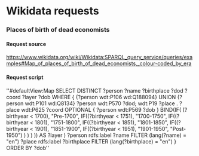 # Wikidata requests

### Places of birth of dead economists

#### Request source 
https://www.wikidata.org/wiki/Wikidata:SPARQL_query_service/queries/examples#Map_of_places_of_birth_of_dead_economists,_colour-coded_by_era

#### Request script

''#defaultView:Map
SELECT DISTINCT ?person ?name ?birthplace ?dod ?coord ?layer ?dob WHERE {
{?person wdt:P106 wd:Q188094} UNION {?person wdt:P101 wd:Q8134}
?person wdt:P570 ?dod;
   wdt:P19 ?place .
?place wdt:P625 ?coord
OPTIONAL { ?person wdt:P569 ?dob }
BIND(IF( (?birthyear < 1700), "Pre-1700", IF((?birthyear < 1751), "1700-1750", IF((?birthyear < 1801), "1751-1800", IF((?birthyear < 1851), "1801-1850", IF((?birthyear < 1901), "1851-1900", IF((?birthyear < 1951), "1901-1950", "Post-1950") ) ) ) )) AS ?layer )
?person rdfs:label ?name FILTER (lang(?name) = "en")
?place rdfs:label ?birthplace FILTER (lang(?birthplace) = "en")
} ORDER BY ?dob''
